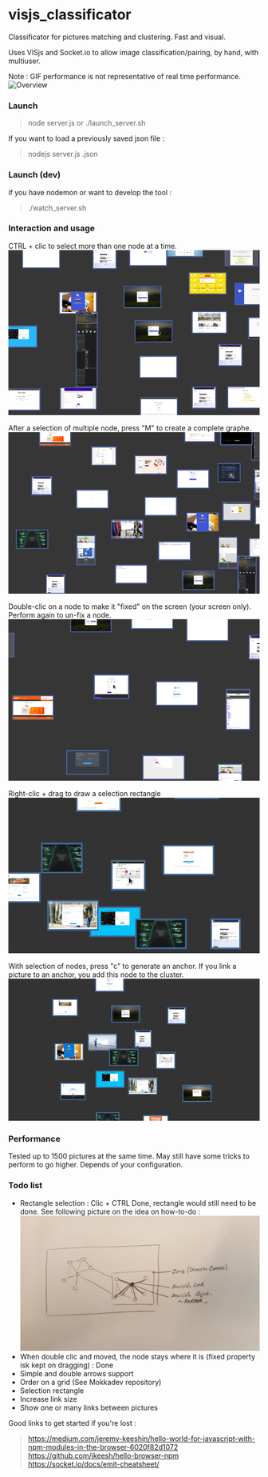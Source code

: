 # visjs_classificator
Classificator for pictures matching and clustering. Fast and visual.

Uses VISjs and Socket.io to allow image classification/pairing, by hand, with multiuser.

Note : GIF performance is not representative of real time performance.
![Overview](./doc/pictures/overview.gif)


### Launch

> node server.js
or 
> ./launch_server.sh 

If you want to load a previously saved json file : 
> nodejs server.js <nameOfYourFile>.json 

### Launch (dev)

if you have nodemon or want to develop the tool : 
> ./watch_server.sh 

### Interaction and usage
CTRL + clic to select more than one node at a time.
![Multiselection](./doc/pictures/multiselect.gif)

After a selection of multiple node, press "M" to create a complete graphe.
![CompleteGraphe](./doc/pictures/completegraphe.gif)

Double-clic on a node to make it "fixed" on the screen (your screen only). Perform again to un-fix a node.
![fixednode](./doc/pictures/fixednode.gif)

Right-clic + drag to draw a selection rectangle
![selectionRectangle](./doc/pictures/selection_rectangle.gif)

With selection of nodes, press "c" to generate an anchor. If you link a picture to an anchor, you add this node to the cluster.
![anchor](./doc/pictures/colored_clusters.gif)

### Performance
Tested up to 1500 pictures at the same time. May still have some tricks to perform to go higher. Depends of your configuration.

### Todo list 
- Rectangle selection : Clic + CTRL Done, rectangle would still need to be done. See following picture on the idea on how-to-do : 
![explanations](./doc/pictures/schema.jpg)
- When double clic and moved, the node stays where it is (fixed property isk kept on dragging) : Done
- Simple and double arrows support
- Order on a grid (See Mokkadev repository)
- Selection rectangle
- Increase link size
- Show one or many links between pictures

Good links to get started if you're lost : 
> https://medium.com/jeremy-keeshin/hello-world-for-javascript-with-npm-modules-in-the-browser-6020f82d1072 
> https://github.com/jkeesh/hello-browser-npm
> https://socket.io/docs/emit-cheatsheet/
